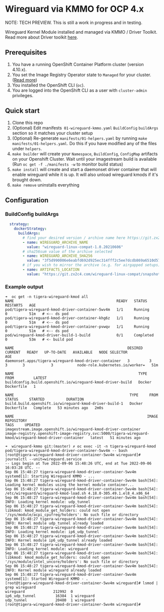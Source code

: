 # Wireguard via KMMO for OCP 4.x

NOTE: TECH PREVIEW. This is still a work in progress and in testing.

Wireguard Kernel Module installed and managed via KMMO / Driver Toolkit. Read more about Driver toolkit [here](https://access.redhat.com/documentation/en-us/openshift_container_platform/4.10/html/specialized_hardware_and_driver_enablement/driver-toolkit#doc-wrapper).


## Prerequisites

1. You have a running OpenShift Container Platform cluster (version 4.10.x).
1. You set the Image Registry Operator state to `Managed` for your cluster. ([Read more](https://docs.openshift.com/container-platform/4.8/registry/configuring-registry-operator.html))
1. You installed the OpenShift CLI (`oc`).
1. You are logged into the OpenShift CLI as a user with `cluster-admin` privileges. 


## Quick start

1. Clone this repo
1. (Optional) Edit manifests` 01-wireguard-kmmo.yaml` `BuildConfig` `buildArgs` section so it matches your cluster setup 
1. (Optional) Re-generate `manifests/01-helpers.yaml` by running `make manifests/01-helpers.yaml`. Do this if you have modified any of the files under `helpers`.
1. `make builder` will create your `Namespace`, `BuildConfig`, `ConfigMap` artifacts on your Openshift Cluster. Wait until your imagestream build is available (Run `oc get -f ./manifests -w` to monitor build status)
1. `make install` will create and start a daemonset driver container that will enable wireguard while it is up. It will also unload wireguard kmods if it's brought down.
1. `make remove` uninstalls everything


## Configuration

### BuildConfig buildArgs

```yaml
  strategy:
    dockerStrategy:
      buildArgs:
        # find your desired version / archive name here https://git.zx2c4.com/wireguard-linux-compat/
        - name: WIREGUARD_ARCHIVE_NAME
          value: "wireguard-linux-compat-1.0.20210606"
        # sha256sum value of the archive selected
        - name: WIREGUARD_ARCHIVE_SHA256
          value: "3f5d990006e6eabfd692d925ec314fff2c5ee7dcdb869a6510d579acfdd84ec0"
        # if you wish to mirror the archive (e.g. for airgapped setups), use the below variable to set the location to download from e.g. http://localhost.run/blobs will result in http://localhost.run/blobs/wireguard-linux-compat-1.0.20211208.tar.xz
        - name: ARTIFACTS_LOCATION
          value: "https://git.zx2c4.com/wireguard-linux-compat/snapshot"
```


### Example output

```
➜  oc get -n tigera-wireguard-kmod all
NAME                                               READY   STATUS      RESTARTS   AGE
pod/tigera-wireguard-kmod-driver-container-5wv4m   1/1     Running     0          51m   # <-- ds pod
pod/tigera-wireguard-kmod-driver-container-khg6z   1/1     Running     0          51m   # <-- ds pod
pod/tigera-wireguard-kmod-driver-container-pvwqv   1/1     Running     0          51m   # <-- ds pod
pod/wireguard-kmod-driver-build-1-build            0/1     Completed   0          53m   # <- build pod

NAME                                                    DESIRED   CURRENT   READY   UP-TO-DATE   AVAILABLE   NODE SELECTOR                     AGE
daemonset.apps/tigera-wireguard-kmod-driver-container   3         3         3       3            3           node-role.kubernetes.io/worker=   51m

NAME                                                         TYPE     FROM         LATEST
buildconfig.build.openshift.io/wireguard-kmod-driver-build   Docker   Dockerfile   1

NAME                                                     TYPE     FROM         STATUS     STARTED          DURATION
build.build.openshift.io/wireguard-kmod-driver-build-1   Docker   Dockerfile   Complete   53 minutes ago   2m0s

NAME                                                             IMAGE REPOSITORY                                                                                         TAGS     UPDATED
imagestream.image.openshift.io/wireguard-kmod-driver-container   image-registry.openshift-image-registry.svc:5000/tigera-wireguard-kmod/wireguard-kmod-driver-container   latest   51 minutes ago
```


```
➜  wireguard-kmmo git:(master) ✗ oc exec -it -n tigera-wireguard-kmod pod/tigera-wireguard-kmod-driver-container-5wv4m -- bash
[root@tigera-wireguard-kmod-driver-container-5wv4m wireguard]# journalctl --unit=wireguard.service
-- Logs begin at Tue 2022-09-06 15:48:26 UTC, end at Tue 2022-09-06 16:03:28 UTC. --
Sep 06 15:48:27 tigera-wireguard-kmod-driver-container-5wv4m systemd[1]: Starting Wireguard KMMO - ...
Sep 06 15:48:27 tigera-wireguard-kmod-driver-container-5wv4m bash[54]: Loading kernel modules using the kernel module container...
Sep 06 15:48:27 tigera-wireguard-kmod-driver-container-5wv4m bash[54]: /etc/wireguard/wireguard-kmod-load.sh 4.18.0-305.49.1.el8_4.x86_64
Sep 06 15:48:27 tigera-wireguard-kmod-driver-container-5wv4m bash[54]: INFO: Loading kernel module: udp_tunnel
Sep 06 15:48:27 tigera-wireguard-kmod-driver-container-5wv4m bash[54]: libkmod: kmod_module_get_holders: could not open '/sys/module/acpi_cpufreq/holders': No such file or directory
Sep 06 15:48:27 tigera-wireguard-kmod-driver-container-5wv4m bash[54]: INFO: Kernel module udp_tunnel already loaded
Sep 06 15:48:27 tigera-wireguard-kmod-driver-container-5wv4m bash[54]: INFO: Loading kernel module: ip6_udp_tunnel
Sep 06 15:48:27 tigera-wireguard-kmod-driver-container-5wv4m bash[54]: INFO: Kernel module ip6_udp_tunnel already loaded
Sep 06 15:48:27 tigera-wireguard-kmod-driver-container-5wv4m bash[54]: INFO: Loading kernel module: wireguard
Sep 06 15:48:27 tigera-wireguard-kmod-driver-container-5wv4m bash[54]: libkmod: kmod_module_get_holders: could not open '/sys/module/intel_uncore/holders': No such file or directory
Sep 06 15:48:27 tigera-wireguard-kmod-driver-container-5wv4m bash[54]: INFO: Kernel module wireguard already loaded
Sep 06 15:48:27 tigera-wireguard-kmod-driver-container-5wv4m systemd[1]: Started Wireguard KMMO - .
[root@tigera-wireguard-kmod-driver-container-5wv4m wireguard]# lsmod | grep wireguard
wireguard             212992  0
ip6_udp_tunnel         16384  1 wireguard
udp_tunnel             20480  1 wireguard
[root@tigera-wireguard-kmod-driver-container-5wv4m wireguard]# 
```